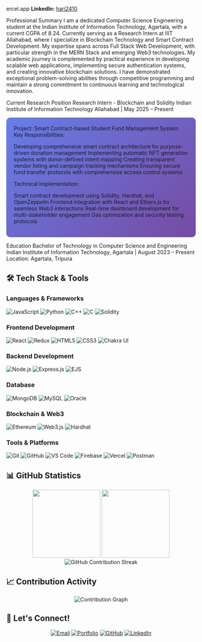 ercel.app</a></td>
      <td><strong>LinkedIn:</strong> <a href="https://linkedin.com/in/hari2410">hari2410</a></td>
    </tr>
  </table>
</div>

Professional Summary
I am a dedicated Computer Science Engineering student at the Indian Institute of Information Technology, Agartala, with a current CGPA of 8.24. Currently serving as a Research Intern at IIIT Allahabad, where I specialize in Blockchain Technology and Smart Contract Development. My expertise spans across Full Stack Web Development, with particular strength in the MERN Stack and emerging Web3 technologies.
My academic journey is complemented by practical experience in developing scalable web applications, implementing secure authentication systems, and creating innovative blockchain solutions. I have demonstrated exceptional problem-solving abilities through competitive programming and maintain a strong commitment to continuous learning and technological innovation.

Current Research Position
Research Intern - Blockchain and Solidity
Indian Institute of Information Technology Allahabad | May 2025 – Present
<div style="background: linear-gradient(135deg, #667eea 0%, #764ba2 100%); padding: 20px; border-radius: 10px; margin: 10px 0;">
Project: Smart Contract-based Student Fund Management System
Key Responsibilities:

Developing comprehensive smart contract architecture for purpose-driven donation management
Implementing automatic NFT generation systems with donor-defined intent mapping
Creating transparent vendor listing and campaign tracking mechanisms
Ensuring secure fund transfer protocols with comprehensive access control systems

Technical Implementation:

Smart contract development using Solidity, Hardhat, and OpenZeppelin
Frontend integration with React and Ethers.js for seamless Web3 interactions
Real-time dashboard development for multi-stakeholder engagement
Gas optimization and security testing protocols

</div>

Education
Bachelor of Technology in Computer Science and Engineering
Indian Institute of Information Technology, Agartala | August 2023 – Present
Location: Agartala, Tripura


## 🛠️ Tech Stack & Tools

### Languages & Frameworks
![JavaScript](https://img.shields.io/badge/JavaScript-F7DF1E?style=for-the-badge&logo=javascript&logoColor=black)
![Python](https://img.shields.io/badge/Python-3776AB?style=for-the-badge&logo=python&logoColor=white)
![C++](https://img.shields.io/badge/C++-00599C?style=for-the-badge&logo=cplusplus&logoColor=white)
![C](https://img.shields.io/badge/C-00599C?style=for-the-badge&logo=c&logoColor=white)
![Solidity](https://img.shields.io/badge/Solidity-363636?style=for-the-badge&logo=solidity&logoColor=white)

### Frontend Development
![React](https://img.shields.io/badge/React-20232A?style=for-the-badge&logo=react&logoColor=61DAFB)
![Redux](https://img.shields.io/badge/Redux-593D88?style=for-the-badge&logo=redux&logoColor=white)
![HTML5](https://img.shields.io/badge/HTML5-E34F26?style=for-the-badge&logo=html5&logoColor=white)
![CSS3](https://img.shields.io/badge/CSS3-1572B6?style=for-the-badge&logo=css3&logoColor=white)
![Chakra UI](https://img.shields.io/badge/Chakra_UI-319795?style=for-the-badge&logo=chakraui&logoColor=white)

### Backend Development
![Node.js](https://img.shields.io/badge/Node.js-43853D?style=for-the-badge&logo=node.js&logoColor=white)
![Express.js](https://img.shields.io/badge/Express.js-404D59?style=for-the-badge)
![EJS](https://img.shields.io/badge/EJS-8BC0D0?style=for-the-badge&logo=ejs&logoColor=white)

### Database
![MongoDB](https://img.shields.io/badge/MongoDB-4EA94B?style=for-the-badge&logo=mongodb&logoColor=white)
![MySQL](https://img.shields.io/badge/MySQL-005C84?style=for-the-badge&logo=mysql&logoColor=white)
![Oracle](https://img.shields.io/badge/Oracle-F80000?style=for-the-badge&logo=oracle&logoColor=white)

### Blockchain & Web3
![Ethereum](https://img.shields.io/badge/Ethereum-3C3C3D?style=for-the-badge&logo=ethereum&logoColor=white)
![Web3.js](https://img.shields.io/badge/Web3.js-F16822?style=for-the-badge&logo=web3.js&logoColor=white)
![Hardhat](https://img.shields.io/badge/Hardhat-FFF100?style=for-the-badge&logo=hardhat&logoColor=black)

### Tools & Platforms
![Git](https://img.shields.io/badge/Git-F05032?style=for-the-badge&logo=git&logoColor=white)
![GitHub](https://img.shields.io/badge/GitHub-100000?style=for-the-badge&logo=github&logoColor=white)
![VS Code](https://img.shields.io/badge/Visual_Studio_Code-0078D4?style=for-the-badge&logo=visual%20studio%20code&logoColor=white)
![Firebase](https://img.shields.io/badge/Firebase-FFCA28?style=for-the-badge&logo=firebase&logoColor=black)
![Vercel](https://img.shields.io/badge/Vercel-000000?style=for-the-badge&logo=vercel&logoColor=white)
![Postman](https://img.shields.io/badge/Postman-FF6C37?style=for-the-badge&logo=postman&logoColor=white)


## 📊 GitHub Statistics

<div align="center">
  <img height="180em" src="https://github-readme-stats.vercel.app/api?username=hariswarreddy&show_icons=true&theme=vue&include_all_commits=true&count_private=true&hide_border=true"/>
  <img height="180em" src="https://github-readme-stats.vercel.app/api/top-langs/?username=hariswarreddy&layout=compact&langs_count=8&theme=vue&hide_border=true"/>
</div>
<div align="center">
  <img src="https://streak-stats.demolab.com/?user=hariswarreddy&theme=vue&hide_border=true" alt="GitHub Contribution Streak" />
</div>


## 📈 Contribution Activity
<div align="center">
  <img src="https://github-readme-activity-graph.vercel.app/graph?username=hariswarreddy&theme=react-dark&hide_border=true" alt="Contribution Graph" />
</div>

## 🤝 Let's Connect!

<div align="center">

[![Email](https://img.shields.io/badge/Email-D14836?style=for-the-badge&logo=gmail&logoColor=white)](mailto:hariswarreddy241005@gmail.com)
[![Portfolio](https://img.shields.io/badge/Portfolio-000000?style=for-the-badge&logo=vercel&logoColor=white)](https://harib.vercel.app)
[![GitHub](https://img.shields.io/badge/GitHub-100000?style=for-the-badge&logo=github&logoColor=white)](https://github.com/hariswarreddy)
[![LinkedIn](https://img.shields.io/badge/LinkedIn-0077B5?style=for-the-badge&logo=linkedin&logoColor=white)](https://linkedin.com/in/hari2410)

</div>

